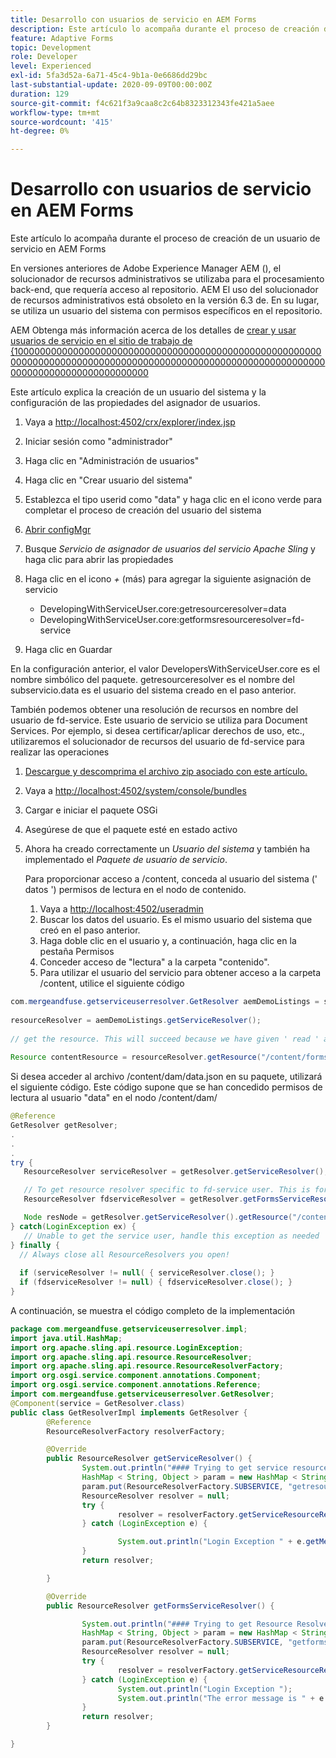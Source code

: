 ```yaml
---
title: Desarrollo con usuarios de servicio en AEM Forms
description: Este artículo lo acompaña durante el proceso de creación de un usuario de servicio en AEM Forms
feature: Adaptive Forms
topic: Development
role: Developer
level: Experienced
exl-id: 5fa3d52a-6a71-45c4-9b1a-0e6686dd29bc
last-substantial-update: 2020-09-09T00:00:00Z
duration: 129
source-git-commit: f4c621f3a9caa8c2c64b8323312343fe421a5aee
workflow-type: tm+mt
source-wordcount: '415'
ht-degree: 0%

---
```


# Desarrollo con usuarios de servicio en AEM Forms

Este artículo lo acompaña durante el proceso de creación de un usuario de servicio en AEM Forms

En versiones anteriores de Adobe Experience Manager AEM (), el solucionador de recursos administrativos se utilizaba para el procesamiento back-end, que requería acceso al repositorio. AEM El uso del solucionador de recursos administrativos está obsoleto en la versión 6.3 de. En su lugar, se utiliza un usuario del sistema con permisos específicos en el repositorio.

AEM Obtenga más información acerca de los detalles de [crear y usar usuarios de servicio en el sitio de trabajo de {100000000000000000000000000000000000000000000000000000000000000000000000000000000000000000000000000000000000000000000000000000000000000000](https://experienceleague.adobe.com/docs/experience-manager-learn/cloud-service/developing/advanced/service-users.html)

Este artículo explica la creación de un usuario del sistema y la configuración de las propiedades del asignador de usuarios.

1. Vaya a [http://localhost:4502/crx/explorer/index.jsp](http://localhost:4502/crx/explorer/index.jsp)
1. Iniciar sesión como &quot;administrador&quot;
1. Haga clic en &quot;Administración de usuarios&quot;
1. Haga clic en &quot;Crear usuario del sistema&quot;
1. Establezca el tipo userid como &quot;data&quot; y haga clic en el icono verde para completar el proceso de creación del usuario del sistema
1. [Abrir configMgr](http://localhost:4502/system/console/configMgr)
1. Busque _Servicio de asignador de usuarios del servicio Apache Sling_ y haga clic para abrir las propiedades
1. Haga clic en el icono *+* (más) para agregar la siguiente asignación de servicio

   * DevelopingWithServiceUser.core:getresourceresolver=data
   * DevelopingWithServiceUser.core:getformsresourceresolver=fd-service

1. Haga clic en Guardar

En la configuración anterior, el valor DevelopersWithServiceUser.core es el nombre simbólico del paquete. getresourceresolver es el nombre del subservicio.data es el usuario del sistema creado en el paso anterior.

También podemos obtener una resolución de recursos en nombre del usuario de fd-service. Este usuario de servicio se utiliza para Document Services. Por ejemplo, si desea certificar/aplicar derechos de uso, etc., utilizaremos el solucionador de recursos del usuario de fd-service para realizar las operaciones

1. [Descargue y descomprima el archivo zip asociado con este artículo.](assets/developingwithserviceuser.zip)
1. Vaya a [http://localhost:4502/system/console/bundles](http://localhost:4502/system/console/bundles)
1. Cargar e iniciar el paquete OSGi
1. Asegúrese de que el paquete esté en estado activo
1. Ahora ha creado correctamente un *Usuario del sistema* y también ha implementado el *Paquete de usuario de servicio*.

   Para proporcionar acceso a /content, conceda al usuario del sistema (&#39; datos &#39;) permisos de lectura en el nodo de contenido.

   1. Vaya a [http://localhost:4502/useradmin](http://localhost:4502/useradmin)
   1. Buscar los datos del usuario. Es el mismo usuario del sistema que creó en el paso anterior.
   1. Haga doble clic en el usuario y, a continuación, haga clic en la pestaña Permisos
   1. Conceder acceso de &quot;lectura&quot; a la carpeta &quot;contenido&quot;.
   1. Para utilizar el usuario del servicio para obtener acceso a la carpeta /content, utilice el siguiente código



```java
com.mergeandfuse.getserviceuserresolver.GetResolver aemDemoListings = sling.getService(com.mergeandfuse.getserviceuserresolver.GetResolver.class);
   
resourceResolver = aemDemoListings.getServiceResolver();
   
// get the resource. This will succeed because we have given ' read ' access to the content node
   
Resource contentResource = resourceResolver.getResource("/content/forms/af/sandbox/abc.pdf");
```

Si desea acceder al archivo /content/dam/data.json en su paquete, utilizará el siguiente código. Este código supone que se han concedido permisos de lectura al usuario &quot;data&quot; en el nodo /content/dam/

```java
@Reference
GetResolver getResolver;
.
.
.
try {
   ResourceResolver serviceResolver = getResolver.getServiceResolver();

   // To get resource resolver specific to fd-service user. This is for Document Services
   ResourceResolver fdserviceResolver = getResolver.getFormsServiceResolver();

   Node resNode = getResolver.getServiceResolver().getResource("/content/dam/data.json").adaptTo(Node.class);
} catch(LoginException ex) {
   // Unable to get the service user, handle this exception as needed
} finally {
  // Always close all ResourceResolvers you open!
  
  if (serviceResolver != null( { serviceResolver.close(); }
  if (fdserviceResolver != null) { fdserviceResolver.close(); }
}
```

A continuación, se muestra el código completo de la implementación

```java
package com.mergeandfuse.getserviceuserresolver.impl;
import java.util.HashMap;
import org.apache.sling.api.resource.LoginException;
import org.apache.sling.api.resource.ResourceResolver;
import org.apache.sling.api.resource.ResourceResolverFactory;
import org.osgi.service.component.annotations.Component;
import org.osgi.service.component.annotations.Reference;
import com.mergeandfuse.getserviceuserresolver.GetResolver;
@Component(service = GetResolver.class)
public class GetResolverImpl implements GetResolver {
        @Reference
        ResourceResolverFactory resolverFactory;

        @Override
        public ResourceResolver getServiceResolver() {
                System.out.println("#### Trying to get service resource resolver ....  in my bundle");
                HashMap < String, Object > param = new HashMap < String, Object > ();
                param.put(ResourceResolverFactory.SUBSERVICE, "getresourceresolver");
                ResourceResolver resolver = null;
                try {
                        resolver = resolverFactory.getServiceResourceResolver(param);
                } catch (LoginException e) {

                        System.out.println("Login Exception " + e.getMessage());
                }
                return resolver;

        }

        @Override
        public ResourceResolver getFormsServiceResolver() {

                System.out.println("#### Trying to get Resource Resolver for forms ....  in my bundle");
                HashMap < String, Object > param = new HashMap < String, Object > ();
                param.put(ResourceResolverFactory.SUBSERVICE, "getformsresourceresolver");
                ResourceResolver resolver = null;
                try {
                        resolver = resolverFactory.getServiceResourceResolver(param);
                } catch (LoginException e) {
                        System.out.println("Login Exception ");
                        System.out.println("The error message is " + e.getMessage());
                }
                return resolver;
        }

}
```

